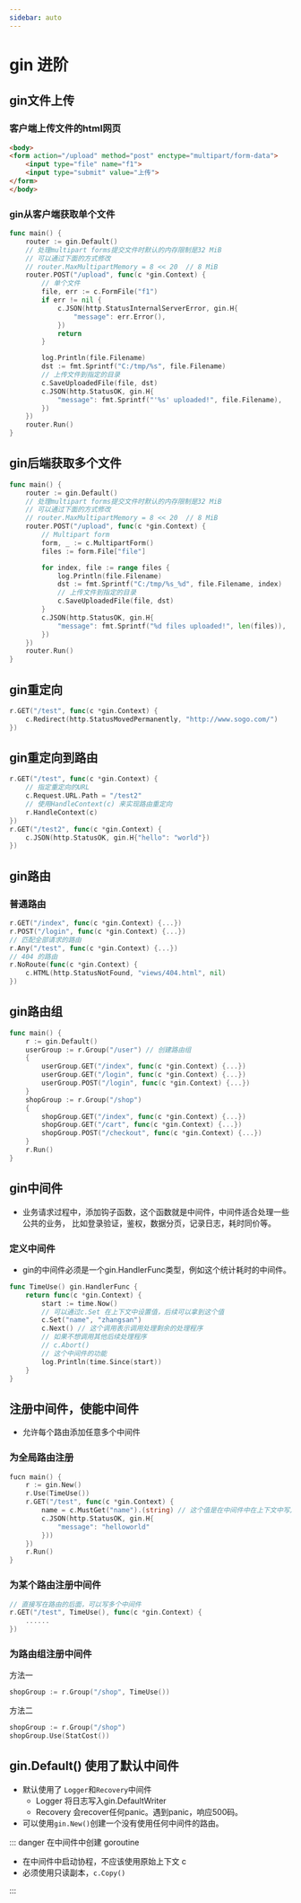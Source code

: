 ```yaml
---
sidebar: auto
---
```


# gin 进阶

## gin文件上传

### 客户端上传文件的html网页

~~~html
<body>
<form action="/upload" method="post" enctype="multipart/form-data">
    <input type="file" name="f1">
    <input type="submit" value="上传">
</form>
</body>
~~~

### gin从客户端获取单个文件

```go
func main() {
	router := gin.Default()
	// 处理multipart forms提交文件时默认的内存限制是32 MiB
	// 可以通过下面的方式修改
	// router.MaxMultipartMemory = 8 << 20  // 8 MiB
	router.POST("/upload", func(c *gin.Context) {
		// 单个文件
		file, err := c.FormFile("f1")
		if err != nil {
			c.JSON(http.StatusInternalServerError, gin.H{
				"message": err.Error(),
			})
			return
		}

		log.Println(file.Filename)
		dst := fmt.Sprintf("C:/tmp/%s", file.Filename)
		// 上传文件到指定的目录
		c.SaveUploadedFile(file, dst)
		c.JSON(http.StatusOK, gin.H{
			"message": fmt.Sprintf("'%s' uploaded!", file.Filename),
		})
	})
	router.Run()
}
```

## gin后端获取多个文件

```go
func main() {
	router := gin.Default()
	// 处理multipart forms提交文件时默认的内存限制是32 MiB
	// 可以通过下面的方式修改
	// router.MaxMultipartMemory = 8 << 20  // 8 MiB
	router.POST("/upload", func(c *gin.Context) {
		// Multipart form
		form, _ := c.MultipartForm()
		files := form.File["file"]

		for index, file := range files {
			log.Println(file.Filename)
			dst := fmt.Sprintf("C:/tmp/%s_%d", file.Filename, index)
			// 上传文件到指定的目录
			c.SaveUploadedFile(file, dst)
		}
		c.JSON(http.StatusOK, gin.H{
			"message": fmt.Sprintf("%d files uploaded!", len(files)),
		})
	})
	router.Run()
}
```

## gin重定向

```go
r.GET("/test", func(c *gin.Context) {
	c.Redirect(http.StatusMovedPermanently, "http://www.sogo.com/")
})
```

## gin重定向到路由

```go
r.GET("/test", func(c *gin.Context) {
    // 指定重定向的URL
    c.Request.URL.Path = "/test2"
    // 使用HandleContext(c) 来实现路由重定向
    r.HandleContext(c)
})
r.GET("/test2", func(c *gin.Context) {
    c.JSON(http.StatusOK, gin.H{"hello": "world"})
})
```

## gin路由

### 普通路由

```go
r.GET("/index", func(c *gin.Context) {...})
r.POST("/login", func(c *gin.Context) {...})
// 匹配全部请求的路由
r.Any("/test", func(c *gin.Context) {...})
// 404 的路由
r.NoRoute(func(c *gin.Context) {
    c.HTML(http.StatusNotFound, "views/404.html", nil)
})
```

## gin路由组

```go
func main() {
	r := gin.Default()
	userGroup := r.Group("/user") // 创建路由组
	{
		userGroup.GET("/index", func(c *gin.Context) {...})
		userGroup.GET("/login", func(c *gin.Context) {...})
		userGroup.POST("/login", func(c *gin.Context) {...})
	}
	shopGroup := r.Group("/shop")
	{
		shopGroup.GET("/index", func(c *gin.Context) {...})
		shopGroup.GET("/cart", func(c *gin.Context) {...})
		shopGroup.POST("/checkout", func(c *gin.Context) {...})
	}
	r.Run()
}
```

## gin中间件

- 业务请求过程中，添加钩子函数，这个函数就是中间件，中间件适合处理一些公共的业务， 比如登录验证，鉴权，数据分页，记录日志，耗时同价等。

### 定义中间件

- gin的中间件必须是一个gin.HandlerFunc类型，例如这个统计耗时的中间件。

```go
func TimeUse() gin.HandlerFunc {
    return func(c *gin.Context) {
        start := time.Now()
        // 可以通过c.Set 在上下文中设置值，后续可以拿到这个值
        c.Set("name", "zhangsan")
        c.Next() // 这个调用表示调用处理剩余的处理程序
        // 如果不想调用其他后续处理程序
        // c.Abort()
        // 这个中间件的功能
        log.Println(time.Since(start))
    }
}
```

## 注册中间件，使能中间件

- 允许每个路由添加任意多个中间件

### 为全局路由注册

```go {3}
fucn main() {
    r := gin.New()
	r.Use(TimeUse())
    r.GET("/test", func(c *gin.Context) {
        name = c.MustGet("name").(string) // 这个值是在中间件中在上下文中写入的
        c.JSON(http.StatusOK, gin.H{
            "message": "helloworld"
        }))
    })
    r.Run()
}
```

### 为某个路由注册中间件

```go
// 直接写在路由的后面，可以写多个中间件
r.GET("/test", TimeUse(), func(c *gin.Context) {
    ......
})
```

### 为路由组注册中间件

方法一

```go
shopGroup := r.Group("/shop", TimeUse())
```

方法二

```go
shopGroup := r.Group("/shop")
shopGroup.Use(StatCost())
```

## gin.Default() 使用了默认中间件

- 默认使用了 `Logger`和`Recovery`中间件
  - Logger 将日志写入gin.DefaultWriter
  - Recovery 会recover任何panic。遇到panic，响应500码。
- 可以使用`gin.New()`创建一个没有使用任何中间件的路由。

::: danger 在中间件中创建 goroutine

- 在中间件中启动协程，不应该使用原始上下文 c 
- 必须使用只读副本，`c.Copy()`

:::

